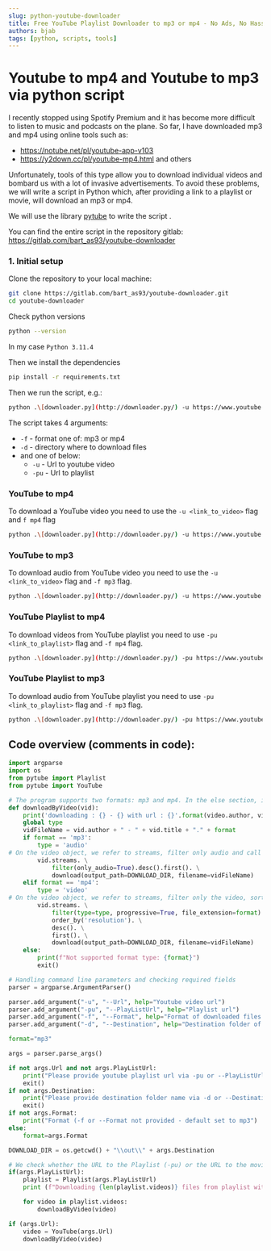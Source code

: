 ```yaml
---
slug: python-youtube-downloader
title: Free YouTube Playlist Downloader to mp3 or mp4 - No Ads, No Hassle
authors: bjab
tags: [python, scripts, tools]
---
```

# Youtube to mp4 and Youtube to mp3 via python script
I recently stopped using Spotify Premium and it has become more difficult to listen to music and podcasts on the plane. So far, I have downloaded mp3 and mp4 using online tools such as:

- https://notube.net/pl/youtube-app-v103
- https://y2down.cc/pl/youtube-mp4.html and others

Unfortunately, tools of this type allow you to download individual videos and bombard us with a lot of invasive advertisements. To avoid these problems, we will write a script in Python which, after providing a link to a playlist or movie, will download an mp3 or mp4.

We will use the library [pytube](https://pytube.io/en/latest/) to write the script .

You can find the entire script in the repository gitlab: https://gitlab.com/bart_as93/youtube-downloader

### 1. Initial setup

Clone the repository to your local machine:

```bash
git clone https://gitlab.com/bart_as93/youtube-downloader.git
cd youtube-downloader
```

Check python versions

```bash
python --version
```

In my case `Python 3.11.4`

Then we install the dependencies

```bash
pip install -r requirements.txt
```

Then we run the script, e.g.:

```bash
python .\[downloader.py](http://downloader.py/) -u https://www.youtube.com/playlist?list=PLRomwVsNGznFggOY71VFRH_Wi8IOXj3hb -d music -f mp4
```

The script takes 4 arguments:

- `-f` - format one of: mp3 or mp4
- `-d` - directory where to download files
- and one of below:
    - `-u` - Url to youtube video
    - `-pu` - Url to playlist

### YouTube to mp4

To download a YouTube video you need to use the `-u <link_to_video>` flag and `f mp4` flag

```bash
python .\[downloader.py](http://downloader.py/) -u https://www.youtube.com/watch?v=a59gmGkq_pw -d movies -f mp4
```

### YouTube to mp3

To download audio from YouTube video you need to use the `-u <link_to_video>` flag and `-f mp3` flag.

```bash
python .\[downloader.py](http://downloader.py/) -u https://www.youtube.com/watch?v=a59gmGkq_pw -d music -f mp3
```

### YouTube Playlist to mp4

To download videos from YouTube playlist you need to use `-pu <link_to_playlist>` flag and `-f mp4` flag.

```bash
python .\[downloader.py](http://downloader.py/) -pu https://www.youtube.com/playlist?list=PLRomwVsNGznFggOY71VFRH_Wi8IOXj3hb -d music-f mp4
```

### YouTube Playlist to mp3

To download audio from YouTube playlist you need to use `-pu <link_to_playlist>` flag and `-f mp3` flag.

```bash
python .\[downloader.py](http://downloader.py/) -pu https://www.youtube.com/playlist?list=PLRomwVsNGznFggOY71VFRH_Wi8IOXj3hb -d movies -f mp3
```

## Code overview (comments in code):

```python
import argparse
import os
from pytube import Playlist
from pytube import YouTube

# The program supports two formats: mp3 and mp4. In the else section, if the format is different, the program is disabled
def downloadByVideo(vid):
    print('downloading : {} - {} with url : {}'.format(video.author, video.title, video.watch_url))
    global type
    vidFileName = vid.author + " - " + vid.title + "." + format
    if format == 'mp3':
        type = 'audio'
# On the video object, we refer to streams, filter only audio and call the download method with options describing the target directory in which the file will be saved and the file name
        vid.streams. \
            filter(only_audio=True).desc().first(). \
            download(output_path=DOWNLOAD_DIR, filename=vidFileName)
    elif format == 'mp4':
        type = 'video'
# On the video object, we refer to streams, filter only the video, sort from the highest resolution and call the download method with options describing the target directory in which the file will be saved and the file name
        vid.streams. \
            filter(type=type, progressive=True, file_extension=format). \
            order_by('resolution'). \
            desc(). \
            first(). \
            download(output_path=DOWNLOAD_DIR, filename=vidFileName)
    else:
        print(f"Not supported format type: {format}")
        exit()

# Handling command line parameters and checking required fields
parser = argparse.ArgumentParser()

parser.add_argument("-u", "--Url", help="Youtube video url")
parser.add_argument("-pu", "--PlayListUrl", help="Playlist url")
parser.add_argument("-f", "--Format", help="Format of downloaded files - mp3 or mp4")
parser.add_argument("-d", "--Destination", help="Destination folder of downloaded files")

format="mp3"

args = parser.parse_args()

if not args.Url and not args.PlayListUrl:
    print("Please provide youtube playlist url via -pu or --PlayListUrl argument param or Youtube video url via -u or --Url")
    exit()
if not args.Destination:
    print("Please provide destination folder name via -d or --Destination argument param")
    exit()
if not args.Format:
    print("Format (-f or --Format not provided - default set to mp3")
else:
    format=args.Format

DOWNLOAD_DIR = os.getcwd() + "\\out\\" + args.Destination

# We check whether the URL to the Playlist (-pu) or the URL to the movie (-u) has been entered and the movie or playlist is downloaded based on the URL
if(args.PlayListUrl):
    playlist = Playlist(args.PlayListUrl)
    print (f"Downloading {len(playlist.videos)} files from playlist with url: {args.Url}, with format: {args.Format}, to dir: {DOWNLOAD_DIR}")

    for video in playlist.videos:
        downloadByVideo(video)

if (args.Url):
    video = YouTube(args.Url)
    downloadByVideo(video)
```